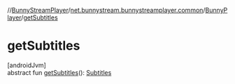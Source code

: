 //[BunnyStreamPlayer](../../../index.md)/[net.bunnystream.bunnystreamplayer.common](../index.md)/[BunnyPlayer](index.md)/[getSubtitles](get-subtitles.md)

# getSubtitles

[androidJvm]\
abstract fun [getSubtitles](get-subtitles.md)(): [Subtitles](../../net.bunnystream.bunnystreamplayer.model/-subtitles/index.md)
